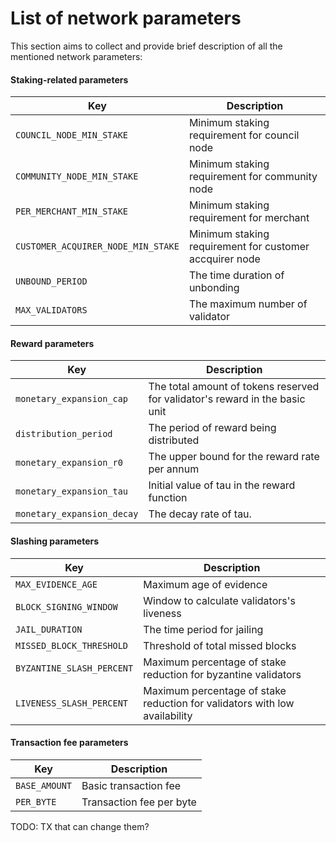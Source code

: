 # List of network parameters

This section aims to collect and provide brief description of all the mentioned network parameters:

#### Staking-related parameters

| Key                                | Description                                             |
| ---------------------------------- | ------------------------------------------------------- |
| `COUNCIL_NODE_MIN_STAKE`           | Minimum staking requirement for council node            |  |
| `COMMUNITY_NODE_MIN_STAKE`         | Minimum staking requirement for community node          |  |
| `PER_MERCHANT_MIN_STAKE`           | Minimum staking requirement for merchant                |
| `CUSTOMER_ACQUIRER_NODE_MIN_STAKE` | Minimum staking requirement for customer accquirer node |  |
| `UNBOUND_PERIOD`                   | The time duration of unbonding                          |
| `MAX_VALIDATORS`                   | The maximum number of validator                         |

#### Reward parameters

| Key                        | Description                                                                  |
| -------------------------- | ---------------------------------------------------------------------------- |
| `monetary_expansion_cap`   | The total amount of tokens reserved for validator's reward in the basic unit |
| `distribution_period`      | The period of reward being distributed                                       |
| `monetary_expansion_r0`    | The upper bound for the reward rate per annum                                |
| `monetary_expansion_tau`   | Initial value of tau in the reward function                                  |
| `monetary_expansion_decay` | The decay rate of tau.                                                       |

#### Slashing parameters

| Key                         | Description                                                                |
| --------------------------- | -------------------------------------------------------------------------- |
| `MAX_EVIDENCE_AGE`          | Maximum age of evidence                                                    |
| `BLOCK_SIGNING_WINDOW`      | Window to calculate validators's liveness                                  |
| `JAIL_DURATION`             | The time period for jailing                                                |
| `MISSED_BLOCK_THRESHOLD`    | Threshold of total missed blocks                                           |
| `BYZANTINE_SLASH_PERCENT` | Maximum percentage of stake reduction for byzantine validators             |
| `LIVENESS_SLASH_PERCENT`  | Maximum percentage of stake reduction for validators with low availability |

#### Transaction fee parameters

| Key           | Description              |
| ------------- | ------------------------ |
| `BASE_AMOUNT` | Basic transaction fee    |
| `PER_BYTE`    | Transaction fee per byte |

TODO: TX that can change them?
